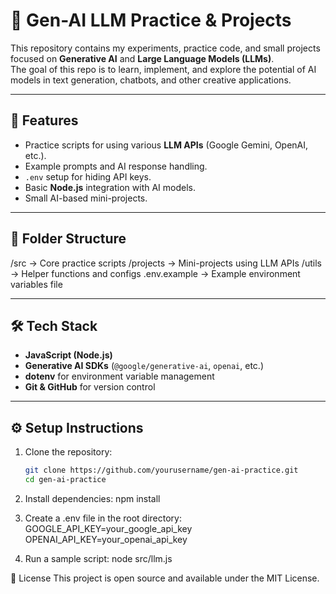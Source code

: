 # 🧠 Gen-AI LLM Practice & Projects

This repository contains my experiments, practice code, and small projects focused on **Generative AI** and **Large Language Models (LLMs)**.  
The goal of this repo is to learn, implement, and explore the potential of AI models in text generation, chatbots, and other creative applications.

---

## 🚀 Features
- Practice scripts for using various **LLM APIs** (Google Gemini, OpenAI, etc.).
- Example prompts and AI response handling.
- `.env` setup for hiding API keys.
- Basic **Node.js** integration with AI models.
- Small AI-based mini-projects.

---

## 📂 Folder Structure
/src → Core practice scripts
/projects → Mini-projects using LLM APIs
/utils → Helper functions and configs
.env.example → Example environment variables file


---

## 🛠️ Tech Stack
- **JavaScript (Node.js)**
- **Generative AI SDKs** (`@google/generative-ai`, `openai`, etc.)
- **dotenv** for environment variable management
- **Git & GitHub** for version control

---

## ⚙️ Setup Instructions
1. Clone the repository:
   ```bash
   git clone https://github.com/yourusername/gen-ai-practice.git
   cd gen-ai-practice

2. Install dependencies:
   npm install

3. Create a .env file in the root directory:
   GOOGLE_API_KEY=your_google_api_key
   OPENAI_API_KEY=your_openai_api_key

4. Run a sample script:
   node src/llm.js

📜 License
This project is open source and available under the MIT License.





